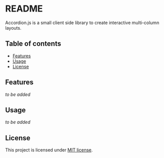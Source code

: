 # README #

Accordion.js is a small client side library to create interactive multi-column layouts.

## Table of contents ##
* [Features](#Features)
* [Usage](#Usage)
* [License](#License)

## Features ##
*to be added*

## Usage ##
*to be added*

## License ##
This project is licensed under [MIT license](https://opensource.org/licenses/MIT).
